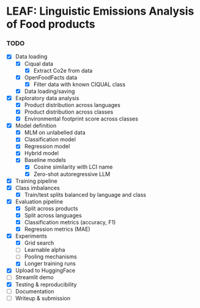 # LEAF: **L**inguistic **E**missions **A**nalysis of **F**ood products

### TODO

- [x] Data loading
    - [x] Ciqual data
        - [x] Extract Co2e from data
    - [x] OpenFoodFacts data
        - [x] Filter data with known CIQUAL class
    - [x] Data loading/saving
- [x] Exploratory data analysis
    - [x] Product distribution across languages
    - [x] Product distribution across classes
    - [x] Environmental footprint score across classes
- [x] Model definition
    - [x] MLM on unlabelled data
    - [x] Classification model
    - [x] Regression model
    - [x] Hybrid model
    - [x] Baseline models
        - [x] Cosine similarity with LCI name
        - [x] Zero-shot autoregressive LLM
- [x] Training pipeline
- [x] Class imbalances
    - [x] Train/test splits balanced by language and class
- [x] Evaluation pipeline
    - [x] Split across products
    - [x] Split across languages
    - [x] Classification metrics (accuracy, F1)
    - [x] Regression metrics (MAE)
- [x] Experiments
    - [x] Grid search
    - [ ] Learnable alpha
    - [ ] Pooling mechanisms
    - [x] Longer training runs
- [x] Upload to HuggingFace
- [ ] Streamlit demo
- [x] Testing & reproducibility
- [ ] Documentation
- [ ] Writeup & submission